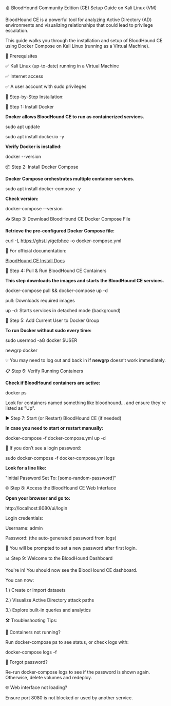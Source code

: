 🩸 BloodHound Community Edition (CE) Setup Guide on Kali Linux (VM)


BloodHound CE is a powerful tool for analyzing Active Directory (AD) environments and visualizing relationships that could lead to privilege escalation.


This guide walks you through the installation and setup of BloodHound CE using Docker Compose on Kali Linux (running as a Virtual Machine).

🔧 Prerequisites

✅ Kali Linux (up-to-date) running in a Virtual Machine

✅ Internet access

✅ A user account with sudo privileges


🚀 Step-by-Step Installation:

🐳 Step 1: Install Docker

**Docker allows BloodHound CE to run as containerized services.**

sudo apt update

sudo apt install docker.io -y

**Verify Docker is installed:**

docker --version


📦 Step 2: Install Docker Compose

**Docker Compose orchestrates multiple container services.**

sudo apt install docker-compose -y

**Check version:**

docker-compose --version


📥 Step 3: Download BloodHound CE Docker Compose File

**Retrieve the pre-configured Docker Compose file:**

curl -L https://ghst.ly/getbhce -o docker-compose.yml


🔗 For official documentation:

[BloodHound CE Install Docs](https://bloodhound.specterops.io/get-started/quickstart/community-edition-quickstart)


🔄 Step 4: Pull & Run BloodHound CE Containers

**This step downloads the images and starts the BloodHound CE services.**

docker-compose pull && docker-compose up -d

pull: Downloads required images

up -d: Starts services in detached mode (background)


👤 Step 5: Add Current User to Docker Group

**To run Docker without sudo every time:**

sudo usermod -aG docker $USER

newgrp docker

💡 You may need to log out and back in if **newgrp** doesn’t work immediately.


📋 Step 6: Verify Running Containers

**Check if BloodHound containers are active:**

docker ps

Look for containers named something like bloodhound... and ensure they're listed as "Up".


▶️ Step 7: Start (or Restart) BloodHound CE (if needed)

**In case you need to start or restart manually:**

docker-compose -f docker-compose.yml up -d

📜 If you don’t see a login password:

sudo docker-compose -f docker-compose.yml logs

**Look for a line like:**

"Initial Password Set To: [some-random-password]"


🌐 Step 8: Access the BloodHound CE Web Interface

**Open your browser and go to:**

http://localhost:8080/ui/login

Login credentials:

Username: admin

Password: (the auto-generated password from logs)

🔐 You will be prompted to set a new password after first login.


📊 Step 9: Welcome to the BloodHound Dashboard

You're in! You should now see the BloodHound CE dashboard.

You can now:

1.) Create or import datasets

2.) Visualize Active Directory attack paths

3.) Explore built-in queries and analytics


🛠️ Troubleshooting Tips:

🔄 Containers not running?

Run docker-compose ps to see status, or check logs with:

docker-compose logs -f


🔐 Forgot password?

Re-run docker-compose logs to see if the password is shown again. Otherwise, delete volumes and redeploy.


🌐 Web interface not loading?

Ensure port 8080 is not blocked or used by another service.
